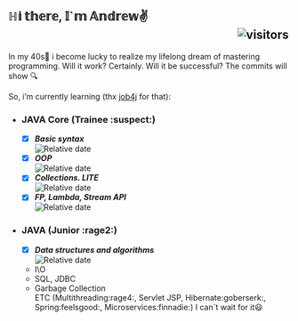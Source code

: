 ## ℍ𝕚 𝕥𝕙𝕖𝕣𝕖, 𝕀`𝕞 𝔸𝕟𝕕𝕣𝕖𝕨✌️<div align="right">![visitors](https://visitor-badge.glitch.me/badge?page_id=https://github.com/Futsey&left_color=blue&right_color=green)</div>
In my 40s👴 i become lucky to realize my lifelong dream of mastering programming. 
Will it work? Certainly. Will it be successful? The commits will show 🔍

So, i’m currently learning (thx [job4j](https://job4j.ru/) for that):
+ ### JAVA Core (Trainee :suspect:) 
   + [x] _**Basic syntax**_ <div align="left"> ![Relative date](https://img.shields.io/date/1636301400?color=green&label=DONE&style=plastic)     
   + [x] _**OOP**_ <div align="left"> ![Relative date](https://img.shields.io/date/1638914400?color=green&label=DONE&logoColor=blue)<br> 
   + [x] _**Collections. LITE**_ <div align="left"> ![Relative date](https://img.shields.io/date/1644555520?color=green&label=DONE&style=plastic)<br>    
   + [x] _**FP, Lambda, Stream API**_ <div align="left"> ![Relative date](https://img.shields.io/date/1646934400?color=green&label=DONE&style=plastic)<br>
          
+ ### JAVA (Junior :rage2:)<br>
   + [x] _**Data structures and algorithms**_ <div align="left"> ![Relative date](https://img.shields.io/date/1651102200?color=green&label=DONE&style=plastic)<br>
  + I\O <br>
  + SQL, JDBC <br>
  + Garbage Collection <br>
  ETC (Multithreading:rage4:, Servlet JSP, Hibernate:goberserk:, Spring:feelsgood:, Microservices:finnadie:) I can`t wait for it😃

